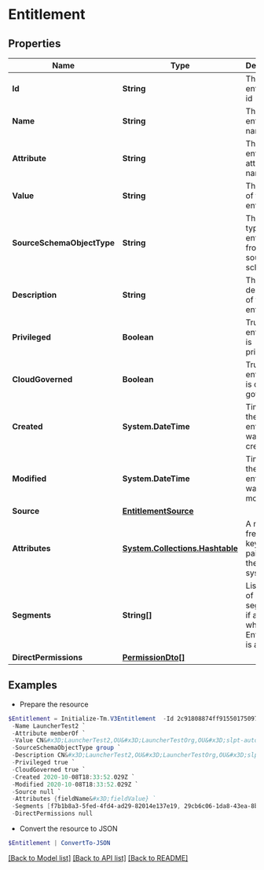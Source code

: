 # Entitlement
## Properties

Name | Type | Description | Notes
------------ | ------------- | ------------- | -------------
**Id** | **String** | The entitlement id | [optional] 
**Name** | **String** | The entitlement name | [optional] 
**Attribute** | **String** | The entitlement attribute name | [optional] 
**Value** | **String** | The value of the entitlement | [optional] 
**SourceSchemaObjectType** | **String** | The object type of the entitlement from the source schema | [optional] 
**Description** | **String** | The description of the entitlement | [optional] 
**Privileged** | **Boolean** | True if the entitlement is privileged | [optional] 
**CloudGoverned** | **Boolean** | True if the entitlement is cloud governed | [optional] 
**Created** | **System.DateTime** | Time when the entitlement was created | [optional] 
**Modified** | **System.DateTime** | Time when the entitlement was last modified | [optional] 
**Source** | [**EntitlementSource**](EntitlementSource.md) |  | [optional] 
**Attributes** | [**System.Collections.Hashtable**](AnyType.md) | A map of free-form key-value pairs from the source system | [optional] 
**Segments** | **String[]** | List of IDs of segments, if any, to which this Entitlement is assigned. | [optional] 
**DirectPermissions** | [**PermissionDto[]**](PermissionDto.md) |  | [optional] 

## Examples

- Prepare the resource
```powershell
$Entitlement = Initialize-Tm.V3Entitlement  -Id 2c91808874ff91550175097daaec161c `
 -Name LauncherTest2 `
 -Attribute memberOf `
 -Value CN&#x3D;LauncherTest2,OU&#x3D;LauncherTestOrg,OU&#x3D;slpt-automation,DC&#x3D;TestAutomationAD,DC&#x3D;local `
 -SourceSchemaObjectType group `
 -Description CN&#x3D;LauncherTest2,OU&#x3D;LauncherTestOrg,OU&#x3D;slpt-automation,DC&#x3D;TestAutomationAD,DC&#x3D;local `
 -Privileged true `
 -CloudGoverned true `
 -Created 2020-10-08T18:33:52.029Z `
 -Modified 2020-10-08T18:33:52.029Z `
 -Source null `
 -Attributes {fieldName&#x3D;fieldValue} `
 -Segments [f7b1b8a3-5fed-4fd4-ad29-82014e137e19, 29cb6c06-1da8-43ea-8be4-b3125f248f2a] `
 -DirectPermissions null
```

- Convert the resource to JSON
```powershell
$Entitlement | ConvertTo-JSON
```

[[Back to Model list]](../README.md#documentation-for-models) [[Back to API list]](../README.md#documentation-for-api-endpoints) [[Back to README]](../README.md)

